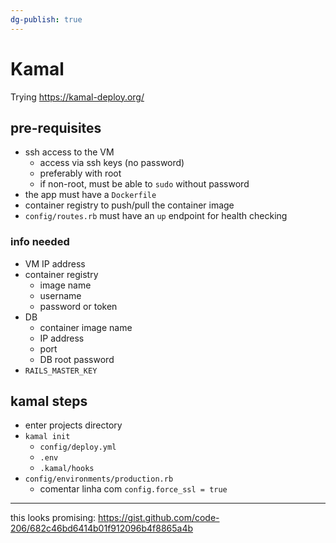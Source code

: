 ```yaml
---
dg-publish: true
---
```

# Kamal

Trying https://kamal-deploy.org/

## pre-requisites

- ssh access to the VM
    - access via ssh keys (no password)
    - preferably with root
    - if non-root, must be able to `sudo` without password
- the app must have a `Dockerfile`
- container registry to push/pull the container image
- `config/routes.rb` must have an `up` endpoint for health checking

### info needed

- VM IP address
- container registry
    - image name
    - username
    - password or token
- DB
    - container image name
    - IP address
    - port
    - DB root password
- `RAILS_MASTER_KEY`


## kamal steps

- enter projects directory
- `kamal init`
    - `config/deploy.yml`
    - `.env`
    - `.kamal/hooks`
- `config/environments/production.rb`
    - comentar linha com `config.force_ssl = true` 

---

this looks promising:
https://gist.github.com/code-206/682c46bd6414b01f912096b4f8865a4b